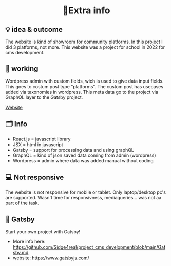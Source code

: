 <h1 align="center">📝Extra info</h1>

## 💡 idea & outcome
<p align="left">The website is kind of showroom for community platforms. In this project I did 3 platforms, not more. This website was a project for school in 2022 for cms development.</p>

## 🔗 working
<p align="left">Wordpress admin with custom fields, wich is used to give data input fields. This goes to  costum post type "platforms". The custom post has usecases added via taxonomies in wordpress. This meta data go to the project via GraphQL layer to the Gatsby project.</p>
<a href="https://wizcom.netlify.app/">Website</a>

## 🗂 Info
- React.js = javascript library
- JSX = html in javascript 
- Gatsby = support for processing data and using graphQL
- GraphQL = kind of json saved data coming from admin (wordpress)
- Wordpress = admin where data was added manual without coding

## 💻 Not responsive
<p align="left">The website is not responsive for mobile or tablet. Only laptop/desktop pc's are supported. Wasn't time for responsivness, mediaqueries... was not aa part of the task.</p>

## 🚀 Gatsby
Start your own project with Gatsby! 
- More info here: https://github.com/Sidge4real/project_cms_development/blob/main/Gatsby.md
- website: https://www.gatsbyjs.com/
